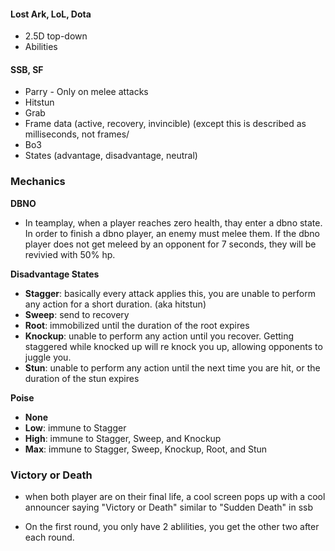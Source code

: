 #### **Lost Ark, LoL, Dota**

- 2.5D top-down
- Abilities

#### **SSB, SF**

- Parry - Only on melee attacks
- Hitstun
- Grab
- Frame data (active, recovery, invincible) (except this is described as milliseconds, not frames/
- Bo3
- States (advantage, disadvantage, neutral)

### **Mechanics**

**DBNO**
- In teamplay, when a player reaches zero health, thay enter a dbno state. In order to finish a dbno player, an enemy must melee them. If the dbno player does not get meleed by an opponent for 7 seconds, they will be revivied with 50% hp.

**Disadvantage States**
- **Stagger**: basically every attack applies this, you are unable to perform any action for a short duration. (aka hitstun)
- **Sweep**: send to recovery
- **Root**: immobilized until the duration of the root expires
- **Knockup**: unable to perform any action until you recover. Getting staggered while knocked up will re knock you up, allowing opponents to juggle you.
- **Stun**: unable to perform any action until the next time you are hit, or the duration of the stun expires

**Poise**
- **None**
- **Low**: immune to Stagger
- **High**: immune to Stagger, Sweep, and Knockup
- **Max**: immune to Stagger, Sweep, Knockup, Root, and Stun

### **Victory or Death**
- when both player are on their final life, a cool screen pops up with a cool announcer saying "Victory or Death" similar to "Sudden Death" in ssb


- On the first round, you only have 2 ablilities, you get the other two after each round.